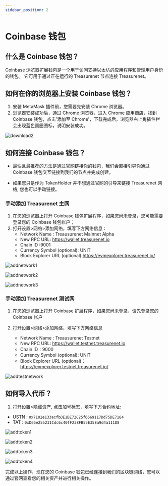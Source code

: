 ```yaml
---
sidebar_position: 2
---
```


# Coinbase 钱包

## 什么是 Coinbase 钱包？

Coinbase 浏览器扩展钱包是一个用于访问支持以太坊的应用程序和管理用户身份的钱包。 它可用于通过正在运行的 Treasurenet 节点连接 Treasurenet。

## 如何在你的浏览器上安装 Coinbase 钱包？

1. 安装 MetaMask 插件前，您需要先安装 Chrome 浏览器。
2. 浏览器安装成功后，通过 Chrome 浏览器，进入 Chrome 应用商店，找到 Coinbase 钱包，点击'添加至 Chrome'，下载完成后，浏览器右上角插件栏会出现蓝色圆圈图标，说明安装成功。

![download2](/img/docs/download2.png)

## 如何连接 Coinbase 钱包？

- 最快且最推荐的方法是通过官网链接你的钱包，我们会直接引导你通过 Coinbase 钱包交互链接到我们的节点并完成创建。

- 如果您只是作为 TokenHolder 并不想通过官网的引导来链接 Treasurenet 网络, 您也可以手动链接。

### 手动添加 Treasurenet 主网

1. 在您的浏览器上打开 Coinbase 钱包扩展程序，如果您尚未登录，您可能需要登录您的 Coinbase 钱包帐户；
2. 打开设置>网络>添加网络，填写下方网络信息：
   - Network Name : Treausurenet Mainnet Alpha
   - New RPC URL: https://wallet.treasurenet.io
   - Chain ID :9001
   - Currency Symbol (optional): UNIT
   - Block Explorer URL (optional):https://evmexplorer.treasurenet.io/

![addnetwork1](/img/docs/addnetwork1.png)

![addnetwork2](/img/docs/addnetwork2.png)

![addnetwork3](/img/docs/addnetwork3.png)

### 手动添加 Treasurenet 测试网

1. 在您的浏览器上打开 Coinbase 扩展程序，如果您尚未登录，请先登录您的 Coinbase 帐户
2. 打开设置>网络>添加网络，填写下方网络信息

   - Network Name : Treausurenet Testnet
   - New RPC URL: https://wallet.testnet.treasurenet.io
   - Chain ID：9000
   - Currency Symbol (optional): UNIT
   - Block Explorer URL (optional)：https://evmexplorer.testnet.treasurenet.io/

![addtestnetwork](/img/docs/addtestnetwork.png)

## 如何导入代币？

1. 打开设置>隐藏资产, 点击加号标志，填写下方合约地址:

- USTN : `0x7102e133acfbDE1BE72C25f6669117Dd75DE7184`
- TAT : `0xDe5e255231Cdc6c40fF238FB55E35Ea9d4a111D8`

![addtoken1](/img/docs/addtoken1.png)

![addtoken2](/img/docs/addtoken2.png)

![addtoken3](/img/docs/addtoken3.png)

![addtoken4](/img/docs/addtoken4.png)

完成以上操作，现在您的 Coinbase 钱包已经连接到我们的区块链网络，您可以通过官网查看您的相关资产并进行相关操作。
